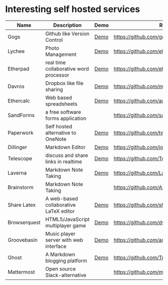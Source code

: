 # Interesting self hosted services

|Name           |Description                            | Demo                                      | Repo                                    |
|---------------|---------------------------------------|-------------------------------------------|-----------------------------------------|
|Gogs           |Github like Version Control            |[Demo](https://try.gogs.io/  )             |https://github.com/gogits/gogs/          |
|Lychee         |Photo Management                       |[Demo](http://electerious.com/lychee_demo/)|https://github.com/electerious/Lychee    |
|Etherpad       |real time collaborative word processor |[Demo](https://demo.sandstorm.io/appdemo/h37dm17aa89yrd8zuqpdn36p6zntumtv08fjpu8a8zrte7q1cn60)     |https://github.com/ether/etherpad-lite |
|Davros         |Dropbox like file sharing              |[Demo](https://oasis.sandstorm.io/appdemo/8aspz4sfjnp8u89000mh2v1xrdyx97ytn8hq71mdzv4p4d8n0n3h)    |https://github.com/mnutt/davros/         |
|Ethercalc      |Web based spreadsheets                 |[Demo](https://www.ethercalc.org/_new)     |https://github.com/audreyt/ethercalc     |
|SandForms      |a free software forms application      |                                           |https://github.com/sandforms/sandforms   |
|Paperwork      |Self hosted alternative to OneNote     |[Demo](https://oasis.sandstorm.io/appdemo/vxe8awcxvtj6yu0vgjpm1tsaeu7x8v8tfp71tyvnm6ykkephu9q0)                              |https://github.com/twostairs/paperwork   |
|Dillinger      |Markdown Editor                        |[Demo](http://dillinger.io/)               |https://github.com/joemccann/dillinger   |
|Telescope      |discuss and share links in realtime    |[Demo](http://demo2.telescopeapp.org/)     |https://github.com/TelescopeJS/Telescope |
|Laverna        |Markdown Note Taking                   |[Demo](https://laverna.cc/app/)            |https://github.com/Laverna/laverna       |
|Brainstorm     |Markdown Note Taking                   |                                           |https://github.com/Azeirah/brainstorm    |
|Share Latex    |A web-based collaborative LaTeX editor |[Demo](https://www.sharelatex.com/)        |https://github.com/sharelatex/sharelatex |
|Browserquest   |HTML5/JavaScript multiplayer game      |[Demo](http://browserquest.mozilla.org/)   |https://github.com/dwrensha/BrowserQuest |
|Groovebasin    |Music player server with web interface |[Demo](http://demo.groovebasin.com/)       |https://github.com/andrewrk/groovebasin  |
|Ghost          |A Markdown blogging platform           |[Demo](https://ghost.org/)                 |https://github.com/TryGhost/Ghost        |
|Mattermost     |Open source Slack-alternative          |                                           |https://github.com/mattermost/platform   |
